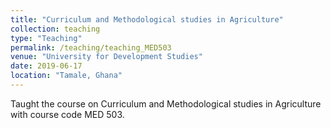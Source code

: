 ```yaml
---
title: "Curriculum and Methodological studies in Agriculture"
collection: teaching
type: "Teaching"
permalink: /teaching/teaching_MED503
venue: "University for Development Studies"
date: 2019-06-17
location: "Tamale, Ghana"
---
```


Taught the course on Curriculum and Methodological studies in Agriculture with course code MED 503.
